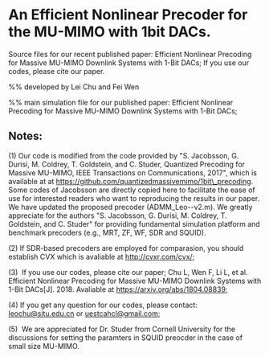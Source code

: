 
# An Efficient Nonlinear Precoder for the MU-MIMO with 1bit DACs.

Source files for our recent published paper: Efficient Nonlinear Precoding for Massive MU-MIMO Downlink Systems with 1-Bit DACs;  If you use our codes, please cite our paper.

%% developed by Lei Chu and Fei Wen


%% main simulation file for our published paper: Efficient Nonlinear Precoding for Massive MU-MIMO Downlink Systems with 1-Bit DACs; 

## Notes:

(1)  Our code is modified from the code provided by "S. Jacobsson, G. Durisi, M. Coldrey, T. Goldstein, and C. Studer, Quantized Precoding for Massive MU-MIMO, IEEE Transactions on
Communications, 2017", which is available at at https://github.com/quantizedmassivemimo/1bit\_precoding.
Some codes of Jacobsson are directly copied here to facilitate the ease of use
for interested readers who want to reproducing the results in our paper.
We have updated the proposed precoder (ADMM\_Leo--v2.m).
We greatly appreciate for the authors "S. Jacobsson, G. Durisi, M. Coldrey, T. Goldstein, and C. Studer" for providing
fundamental simulation platform and benchmark precoders (e.g., MRT, ZF, WF, SDR and SQUID).


(2)  If SDR-based precoders are employed for comparasion, you should establish CVX which is avaliable at http://cvxr.com/cvx/;

(3)  If you use our codes, please cite our paper; 
Chu L, Wen F, Li L, et al. Efficient Nonlinear Precoding for Massive MU-MIMO Downlink Systems with 1-Bit DACs[J]. 2018. Avaliable at  https://arxiv.org/abs/1804.08839;

(4) If you get any question for our codes, please contact: leochu@sjtu.edu.cn or uestcahcl@gmail.com;

(5)  We are appreciated for Dr. Studer from Cornell University for the discussions for setting the paramters in SQUID preocder in the case of small size MU-MIMO. 



